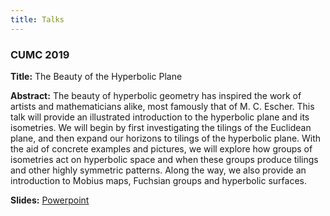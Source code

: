 ```yaml
---
title: Talks
---
```


<h3>CUMC 2019</h3>

<b>Title:</b> The Beauty of the Hyperbolic Plane

<b>Abstract:</b> The beauty of hyperbolic geometry has inspired the work of artists and mathematicians alike, most famously that of M. C. Escher. This talk will provide an illustrated introduction to the hyperbolic plane and its isometries. We will begin by first investigating the tilings of the Euclidean plane, and then expand our horizons to tilings of the hyperbolic plane. With the aid of concrete examples and pictures, we will explore how groups of isometries act on hyperbolic space and when these groups produce tilings and other highly symmetric patterns. Along the way, we also provide an introduction to Mobius maps, Fuchsian groups and hyperbolic surfaces.

<b>Slides:</b> <a href="isabel_hyp_geom_pres.pptx">Powerpoint</a>
